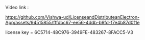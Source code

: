 
Video link :

https://github.com/Vishwa-ud/LicenseandDistributeanElectron-App/assets/94515855/fffdbc67-ee56-4ddb-b9fd-f7e4b87d0f1e



license key = 6C5714-48C976-3949FE-483267-8FACC5-V3